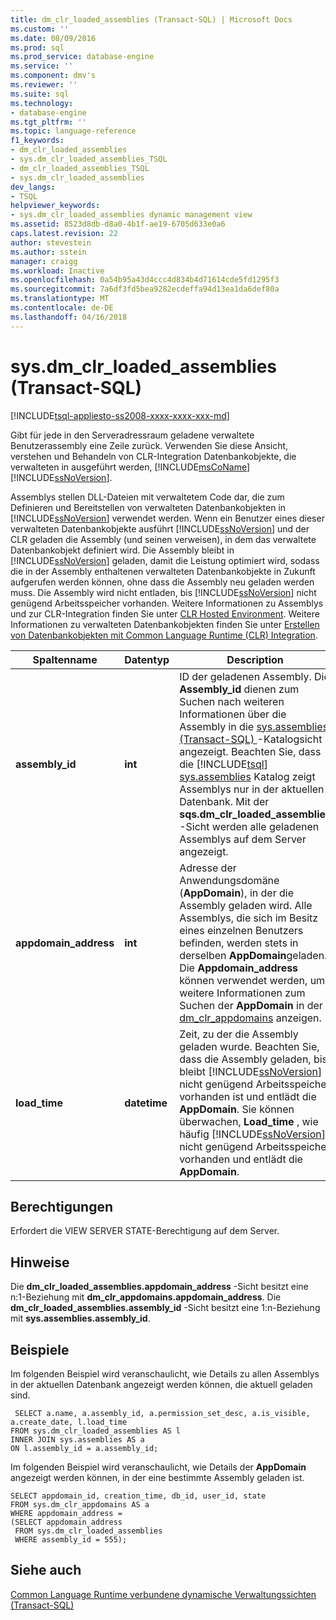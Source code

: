 ```yaml
---
title: dm_clr_loaded_assemblies (Transact-SQL) | Microsoft Docs
ms.custom: ''
ms.date: 08/09/2016
ms.prod: sql
ms.prod_service: database-engine
ms.service: ''
ms.component: dmv's
ms.reviewer: ''
ms.suite: sql
ms.technology:
- database-engine
ms.tgt_pltfrm: ''
ms.topic: language-reference
f1_keywords:
- dm_clr_loaded_assemblies
- sys.dm_clr_loaded_assemblies_TSQL
- dm_clr_loaded_assemblies_TSQL
- sys.dm_clr_loaded_assemblies
dev_langs:
- TSQL
helpviewer_keywords:
- sys.dm_clr_loaded_assemblies dynamic management view
ms.assetid: 8523d8db-d8a0-4b1f-ae19-6705d633e0a6
caps.latest.revision: 22
author: stevestein
ms.author: sstein
manager: craigg
ms.workload: Inactive
ms.openlocfilehash: 0a54b95a43d4ccc4d834b4d71614cde5fd1295f3
ms.sourcegitcommit: 7a6df3fd5bea9282ecdeffa94d13ea1da6def80a
ms.translationtype: MT
ms.contentlocale: de-DE
ms.lasthandoff: 04/16/2018
---
```

# <a name="sysdmclrloadedassemblies-transact-sql"></a>sys.dm_clr_loaded_assemblies (Transact-SQL)
[!INCLUDE[tsql-appliesto-ss2008-xxxx-xxxx-xxx-md](../../includes/tsql-appliesto-ss2008-xxxx-xxxx-xxx-md.md)]

  Gibt für jede in den Serveradressraum geladene verwaltete Benutzerassembly eine Zeile zurück. Verwenden Sie diese Ansicht, verstehen und Behandeln von CLR-Integration Datenbankobjekte, die verwalteten in ausgeführt werden, [!INCLUDE[msCoName](../../includes/msconame-md.md)] [!INCLUDE[ssNoVersion](../../includes/ssnoversion-md.md)].  
  
 Assemblys stellen DLL-Dateien mit verwaltetem Code dar, die zum Definieren und Bereitstellen von verwalteten Datenbankobjekten in [!INCLUDE[ssNoVersion](../../includes/ssnoversion-md.md)] verwendet werden. Wenn ein Benutzer eines dieser verwalteten Datenbankobjekte ausführt [!INCLUDE[ssNoVersion](../../includes/ssnoversion-md.md)] und der CLR geladen die Assembly (und seinen verweisen), in dem das verwaltete Datenbankobjekt definiert wird. Die Assembly bleibt in [!INCLUDE[ssNoVersion](../../includes/ssnoversion-md.md)] geladen, damit die Leistung optimiert wird, sodass die in der Assembly enthaltenen verwalteten Datenbankobjekte in Zukunft aufgerufen werden können, ohne dass die Assembly neu geladen werden muss. Die Assembly wird nicht entladen, bis [!INCLUDE[ssNoVersion](../../includes/ssnoversion-md.md)] nicht genügend Arbeitsspeicher vorhanden. Weitere Informationen zu Assemblys und zur CLR-Integration finden Sie unter [CLR Hosted Environment](../../relational-databases/clr-integration/clr-integration-architecture-clr-hosted-environment.md). Weitere Informationen zu verwalteten Datenbankobjekten finden Sie unter [Erstellen von Datenbankobjekten mit Common Language Runtime &#40;CLR&#41; Integration](../../relational-databases/clr-integration/database-objects/building-database-objects-with-common-language-runtime-clr-integration.md).  

  
|Spaltenname|Datentyp|Description|  
|-----------------|---------------|-----------------|  
|**assembly_id**|**int**|ID der geladenen Assembly. Die **Assembly_id** dienen zum Suchen nach weiteren Informationen über die Assembly in die [sys.assemblies &#40;Transact-SQL&#41; ](../../relational-databases/system-catalog-views/sys-assemblies-transact-sql.md) -Katalogsicht angezeigt. Beachten Sie, dass die [!INCLUDE[tsql](../../includes/tsql-md.md)] [sys.assemblies](../../relational-databases/system-catalog-views/sys-assemblies-transact-sql.md) Katalog zeigt Assemblys nur in der aktuellen Datenbank. Mit der **sqs.dm_clr_loaded_assemblies** -Sicht werden alle geladenen Assemblys auf dem Server angezeigt.|  
|**appdomain_address**|**int**|Adresse der Anwendungsdomäne (**AppDomain**), in der die Assembly geladen wird. Alle Assemblys, die sich im Besitz eines einzelnen Benutzers befinden, werden stets in derselben **AppDomain**geladen. Die **Appdomain_address** können verwendet werden, um weitere Informationen zum Suchen der **AppDomain** in der [dm_clr_appdomains](../../relational-databases/system-dynamic-management-views/sys-dm-clr-appdomains-transact-sql.md) anzeigen.|  
|**load_time**|**datetime**|Zeit, zu der die Assembly geladen wurde. Beachten Sie, dass die Assembly geladen, bis bleibt [!INCLUDE[ssNoVersion](../../includes/ssnoversion-md.md)] nicht genügend Arbeitsspeicher vorhanden ist und entlädt die **AppDomain**. Sie können überwachen, **Load_time** , wie häufig [!INCLUDE[ssNoVersion](../../includes/ssnoversion-md.md)] nicht genügend Arbeitsspeicher vorhanden und entlädt die **AppDomain**.|  
  
## <a name="permissions"></a>Berechtigungen  
 Erfordert die VIEW SERVER STATE-Berechtigung auf dem Server.  
  
## <a name="remarks"></a>Hinweise  
 Die **dm_clr_loaded_assemblies.appdomain_address** -Sicht besitzt eine n:1-Beziehung mit  **dm_clr_appdomains.appdomain_address**. Die **dm_clr_loaded_assemblies.assembly_id** -Sicht besitzt eine 1:n-Beziehung mit **sys.assemblies.assembly_id**.  
  
## <a name="examples"></a>Beispiele  
 Im folgenden Beispiel wird veranschaulicht, wie Details zu allen Assemblys in der aktuellen Datenbank angezeigt werden können, die aktuell geladen sind.  
  
```  
 SELECT a.name, a.assembly_id, a.permission_set_desc, a.is_visible, a.create_date, l.load_time   
FROM sys.dm_clr_loaded_assemblies AS l   
INNER JOIN sys.assemblies AS a  
ON l.assembly_id = a.assembly_id;  
```  
  
 Im folgenden Beispiel wird veranschaulicht, wie Details der **AppDomain** angezeigt werden können, in der eine bestimmte Assembly geladen ist.  
  
```  
SELECT appdomain_id, creation_time, db_id, user_id, state  
FROM sys.dm_clr_appdomains AS a  
WHERE appdomain_address =   
(SELECT appdomain_address   
 FROM sys.dm_clr_loaded_assemblies  
 WHERE assembly_id = 555);  
```  
  
## <a name="see-also"></a>Siehe auch  
 [Common Language Runtime verbundene dynamische Verwaltungssichten &#40;Transact-SQL&#41;](../../relational-databases/system-dynamic-management-views/common-language-runtime-related-dynamic-management-views-transact-sql.md)  
  
  
